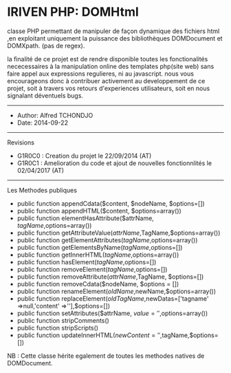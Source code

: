# IRIVEN PHP: DOMHtml

classe PHP permettant de manipuler de façon dynamique des fichiers html ,en exploitant uniquement la puissance des bibliothèques DOMDocument et DOMXpath.
(pas de regex).

la finalité de ce projet est de rendre disponible toutes les fonctionalités nececessaires à la manipulation online
des templates php(site web) sans faire appel aux expressions regulieres, ni au javascript.
nous vous encourageons donc à contribuer activement au developpement de ce projet, soit à travers vos retours d'experiences utilisateurs, soit en nous signalant déventuels bugs.   

----------------------------------------------------------------------------- 

* Author: Alfred TCHONDJO 
* Date: 2014-09-22

-----------------------------------------------------------------------------

Revisions
									
* G1R0C0 : 	Creation du projet le 22/09/2014 (AT)
* G1R0C1 : 	Amelioration du code et ajout de nouvelles fonctionnlités le 02/04/2017 (AT)	


-----------------------------------------------------------------------------	

Les Methodes publiques

-	public function appendCdata($content, $nodeName, $options=[])
-	public function appendHTML($content, $options=array())
-	public function elementHasAttribute($attrName, $tagName,$options=array())
-	public function getAttributeValue($attrName,$TagName,$options=array())
-	public function getElementAttributes($tagName,$options=array())
-	public function getElementsByName($tagName,$options=[])
-	public function getInnerHTML($tagName,$options=array())
-	public function hasElement($tagName,$options=[])
-	public function removeElement($tagName,$options=[])
-	public function removeAttribute($attrName,$TagName, $options=[])
-	public function removeCdata($nodeName, $options = [])
-	public function renameElement($oldName,$newName,$options=array())
-	public function replaceElement($oldTagName,$newDatas=['tagname' =>null,'content' =>''],$options=[])
-	public function setAttributes($attrName, $value='',$options=array())
-	public function stripComments()
-	public function stripScripts()
-	public function updateInnerHTML($newContent='',$tagName,$options=[])

NB : Cette classe hérite egalement de toutes les methodes natives de DOMDocument.
